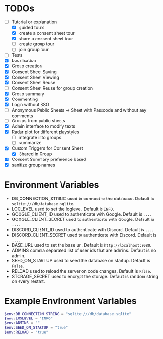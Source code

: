 # TODOs

* [ ] Tutorial or explanation
  * [X] guided tours
  * [X] create a consent sheet tour
  * [X] share a consent sheet tour
  * [ ] create group tour
  * [ ] join group tour
* [ ] Tests
* [X] Localisation
* [X] Group creation
* [X] Consent Sheet Saving
* [X] Consent Sheet Viewing
* [X] Consent Sheet Reuse
* [ ] Consent Sheet Reuse for group creation
* [X] Group summary
* [X] Commenting
* [X] Login without SSO
* [ ] Anonymous Public Sheets -> Sheet with Passcode and without any comments
* [ ] Groups from public sheets
* [X] Admin interface to modify texts
* [X] Radar plot for different playstyles
  * [ ] integrate into groups
  * [ ] summarize
* [X] Custom Triggers for Consent Sheet
  * [X] Shared in Group
* [X] Consent Summary preference based
* [X] sanitize group names

# Environment Variables

* DB_CONNECTION_STRING used to connect to the database. Default is `sqlite:///db/database.sqlite`.
* LOGLEVEL used to set the loglevel. Default is `INFO`.
* GOOGLE_CLIENT_ID used to authenticate with Google. Default is `...`.
* GOOGLE_CLIENT_SECRET used to authenticate with Google. Default is `...`.
* DISCORD_CLIENT_ID used to authenticate with Discord. Default is `...`.
* DISCORD_CLIENT_SECRET used to authenticate with Discord. Default is `...`.
* BASE_URL used to set the base url. Default is `http://localhost:8080`.
* ADMINS comma separated list of user ids that are admins. Default is no admin.
* SEED_ON_STARTUP used to seed the database on startup. Default is `False`.
* RELOAD used to reload the server on code changes. Default is `False`.
* STORAGE_SECRET used to encrypt the storage. Default is random string on every restart.

# Example Environment Variables
```ps1
$env:DB_CONNECTION_STRING = "sqlite:///db/database.sqlite"
$env:LOGLEVEL = "INFO"
$env:ADMINS = ""
$env:SEED_ON_STARTUP = "true"
$env:RELOAD = "true"
```
